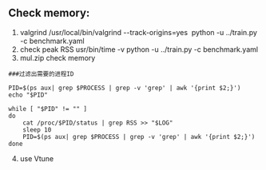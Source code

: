 ## Check memory:
1. valgrind /usr/local/bin/valgrind --track-origins=yes  python -u ../train.py -c benchmark.yaml
2. check peak RSS usr/bin/time -v python -u ../train.py -c benchmark.yaml
3. mul.zip check memory 
```
###过滤出需要的进程ID

PID=$(ps aux| grep $PROCESS | grep -v 'grep' | awk '{​​​​​print $2;}​​​​​​​​​​​​')
echo "$PID"

while [ "$PID" != "" ]
do
    cat /proc/$PID/status | grep RSS >> "$LOG"
    sleep 10
    PID=$(ps aux| grep $PROCESS | grep -v 'grep' | awk '{​​​​​​​​​​​​print $2;}​​​​​​​​​​​​')
done
```
4. use Vtune
